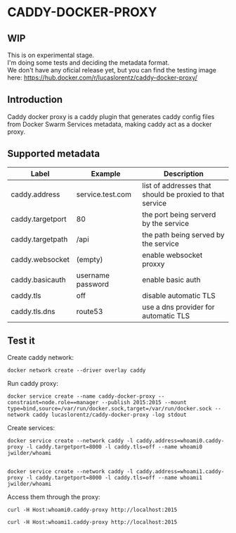 # CADDY-DOCKER-PROXY

## WIP
This is on experimental stage.  
I'm doing some tests and deciding the metadata format.  
We don't have any oficial release yet, but you can find the testing image here: https://hub.docker.com/r/lucaslorentz/caddy-docker-proxy/

## Introduction
Caddy docker proxy is a caddy plugin that generates caddy config files from Docker Swarm Services metadata, making caddy act as a docker proxy.

## Supported metadata
| Label        | Example           | Description  |
| -------------|-------------| -----|
| caddy.address | service.test.com | list of addresses that should be proxied to that service |
| caddy.targetport | 80 | the port being serverd by the service |
| caddy.targetpath | /api | the path being served by the service |
| caddy.websocket | (empty) | enable websocket proxxy |
| caddy.basicauth | username password | enable basic auth |
| caddy.tls | off | disable automatic TLS |
| caddy.tls.dns | route53 | use a dns provider for automatic TLS |

## Test it

Create caddy network:
```
docker network create --driver overlay caddy
```

Run caddy proxy:
```
docker service create --name caddy-docker-proxy --constraint=node.role==manager --publish 2015:2015 --mount type=bind,source=/var/run/docker.sock,target=/var/run/docker.sock --network caddy lucaslorentz/caddy-docker-proxy -log stdout
```

Create services:
```
docker service create --network caddy -l caddy.address=whoami0.caddy-proxy -l caddy.targetport=8000 -l caddy.tls=off --name whoami0 jwilder/whoami


docker service create --network caddy -l caddy.address=whoami1.caddy-proxy -l caddy.targetport=8000 -l caddy.tls=off --name whoami1 jwilder/whoami
```

Access them through the proxy:
```
curl -H Host:whoami0.caddy-proxy http://localhost:2015

curl -H Host:whoami1.caddy-proxy http://localhost:2015
```
